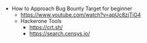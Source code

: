 - How to Approach Bug Bounty Target for beginner
	- https://www.youtube.com/watch?v=apUc8zjTiG4
	- Hackerone Tools
		- https://crt.sh/
		- https://search.censys.io/